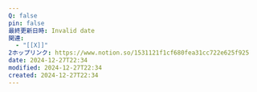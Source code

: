 ```yaml
---
Q: false
pin: false
最終更新日時: Invalid date
関連:
  - "[[X]]"
2ホップリンク: https://www.notion.so/1531121f1cf680fea31cc722e625f925
date: 2024-12-27T22:34
modified: 2024-12-27T22:34
created: 2024-12-27T22:34
---
```

